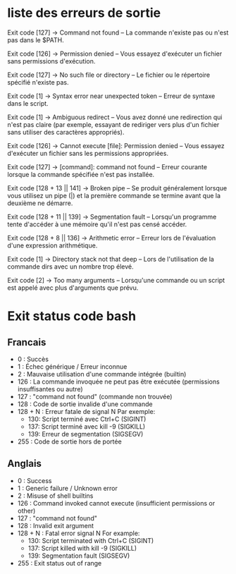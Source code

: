 # liste des erreurs de sortie

Exit code [127] -> Command not found – La commande n'existe pas ou n'est pas dans le $PATH.

Exit code [126] -> Permission denied – Vous essayez d'exécuter un fichier sans permissions d'exécution.

Exit code [127] -> No such file or directory – Le fichier ou le répertoire spécifié n'existe pas.

Exit code [1]   -> Syntax error near unexpected token – Erreur de syntaxe dans le script.

Exit code [1]   -> Ambiguous redirect – Vous avez donné une redirection qui n'est pas claire (par exemple, essayant de rediriger vers plus   d'un fichier sans utiliser des caractères appropriés).

Exit code [126] -> Cannot execute [file]: Permission denied – Vous essayez d'exécuter un fichier sans les permissions appropriées.

Exit code [127] -> [command]: command not found – Erreur courante lorsque la commande spécifiée n'est pas installée.

Exit code [128 + 13 || 141] -> Broken pipe – Se produit généralement lorsque vous utilisez un pipe (|) et la première commande se termine avant que la deuxième ne démarre.

Exit code [128 + 11 || 139] -> Segmentation fault – Lorsqu'un programme tente d'accéder à une mémoire qu'il n'est pas censé accéder.

Exit code [128 + 8 || 136] -> Arithmetic error – Erreur lors de l'évaluation d'une expression arithmétique.

Exit code [1] -> Directory stack not that deep – Lors de l'utilisation de la commande dirs avec un nombre trop élevé.

Exit code [2] -> Too many arguments – Lorsqu'une commande ou un script est appelé avec plus d'arguments que prévu.


# Exit status code bash

## Francais
- 0 : Succès
- 1 : Échec générique / Erreur inconnue
- 2 : Mauvaise utilisation d'une commande intégrée (builtin)
- 126 : La commande invoquée ne peut pas être exécutée (permissions insuffisantes ou autre)
- 127 : "command not found" (commande non trouvée)
- 128 : Code de sortie invalide d'une commande
- 128 + N : Erreur fatale de signal N
    Par exemple:
    - 130: Script terminé avec Ctrl+C (SIGINT)
    - 137: Script terminé avec kill -9 (SIGKILL)
    - 139: Erreur de segmentation (SIGSEGV)
- 255 : Code de sortie hors de portée

## Anglais
- 0 : Success
- 1 : Generic failure / Unknown error
- 2 : Misuse of shell builtins
- 126 : Command invoked cannot execute (insufficient permissions or other)
- 127 : "command not found"
- 128 : Invalid exit argument
- 128 + N : Fatal error signal N
    For example:
    - 130: Script terminated with Ctrl+C (SIGINT)
    - 137: Script killed with kill -9 (SIGKILL)
    - 139: Segmentation fault (SIGSEGV)
- 255 : Exit status out of range